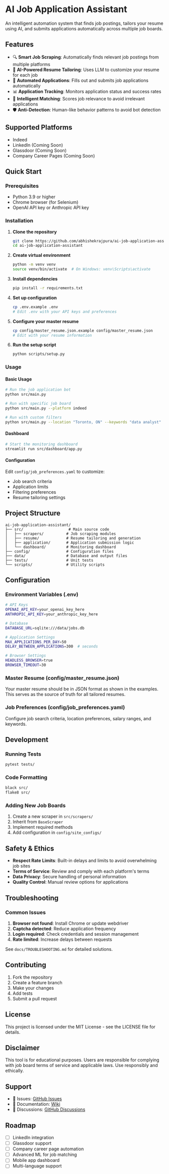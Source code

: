 # AI Job Application Assistant

An intelligent automation system that finds job postings, tailors your resume using AI, and submits applications automatically across multiple job boards.

## Features

- 🔍 **Smart Job Scraping**: Automatically finds relevant job postings from multiple platforms
- 🤖 **AI-Powered Resume Tailoring**: Uses LLM to customize your resume for each job
- 📝 **Automated Applications**: Fills out and submits job applications automatically
- 📊 **Application Tracking**: Monitors application status and success rates
- 🎯 **Intelligent Matching**: Scores job relevance to avoid irrelevant applications
- 🛡️ **Anti-Detection**: Human-like behavior patterns to avoid bot detection

## Supported Platforms

- Indeed
- LinkedIn (Coming Soon)
- Glassdoor (Coming Soon)
- Company Career Pages (Coming Soon)

## Quick Start

### Prerequisites

- Python 3.9 or higher
- Chrome browser (for Selenium)
- OpenAI API key or Anthropic API key

### Installation

1. **Clone the repository**
   ```bash
   git clone https://github.com/abhishekrajpura/ai-job-application-assistant.git
   cd ai-job-application-assistant
   ```

2. **Create virtual environment**
   ```bash
   python -m venv venv
   source venv/bin/activate  # On Windows: venv\Scripts\activate
   ```

3. **Install dependencies**
   ```bash
   pip install -r requirements.txt
   ```

4. **Set up configuration**
   ```bash
   cp .env.example .env
   # Edit .env with your API keys and preferences
   ```

5. **Configure your master resume**
   ```bash
   cp config/master_resume.json.example config/master_resume.json
   # Edit with your resume information
   ```

6. **Run the setup script**
   ```bash
   python scripts/setup.py
   ```

### Usage

#### Basic Usage
```bash
# Run the job application bot
python src/main.py

# Run with specific job board
python src/main.py --platform indeed

# Run with custom filters
python src/main.py --location "Toronto, ON" --keywords "data analyst"
```

#### Dashboard
```bash
# Start the monitoring dashboard
streamlit run src/dashboard/app.py
```

#### Configuration

Edit `config/job_preferences.yaml` to customize:
- Job search criteria
- Application limits
- Filtering preferences
- Resume tailoring settings

## Project Structure

```
ai-job-application-assistant/
├── src/                    # Main source code
│   ├── scrapers/          # Job scraping modules
│   ├── resume/            # Resume tailoring and generation
│   ├── application/       # Application submission logic
│   └── dashboard/         # Monitoring dashboard
├── config/                # Configuration files
├── data/                  # Database and output files
├── tests/                 # Unit tests
└── scripts/               # Utility scripts
```

## Configuration

### Environment Variables (.env)
```bash
# API Keys
OPENAI_API_KEY=your_openai_key_here
ANTHROPIC_API_KEY=your_anthropic_key_here

# Database
DATABASE_URL=sqlite:///data/jobs.db

# Application Settings
MAX_APPLICATIONS_PER_DAY=50
DELAY_BETWEEN_APPLICATIONS=300  # seconds

# Browser Settings
HEADLESS_BROWSER=true
BROWSER_TIMEOUT=30
```

### Master Resume (config/master_resume.json)
Your master resume should be in JSON format as shown in the examples. This serves as the source of truth for all tailored resumes.

### Job Preferences (config/job_preferences.yaml)
Configure job search criteria, location preferences, salary ranges, and keywords.

## Development

### Running Tests
```bash
pytest tests/
```

### Code Formatting
```bash
black src/
flake8 src/
```

### Adding New Job Boards
1. Create a new scraper in `src/scrapers/`
2. Inherit from `BaseScraper`
3. Implement required methods
4. Add configuration in `config/site_configs/`

## Safety & Ethics

- **Respect Rate Limits**: Built-in delays and limits to avoid overwhelming job sites
- **Terms of Service**: Review and comply with each platform's terms
- **Data Privacy**: Secure handling of personal information
- **Quality Control**: Manual review options for applications

## Troubleshooting

### Common Issues

1. **Browser not found**: Install Chrome or update webdriver
2. **Captcha detected**: Reduce application frequency
3. **Login required**: Check credentials and session management
4. **Rate limited**: Increase delays between requests

See `docs/TROUBLESHOOTING.md` for detailed solutions.

## Contributing

1. Fork the repository
2. Create a feature branch
3. Make your changes
4. Add tests
5. Submit a pull request

## License

This project is licensed under the MIT License - see the LICENSE file for details.

## Disclaimer

This tool is for educational purposes. Users are responsible for complying with job board terms of service and applicable laws. Use responsibly and ethically.

## Support

- 📧 Issues: [GitHub Issues](https://github.com/abhishekrajpura/ai-job-application-assistant/issues)
- 📖 Documentation: [Wiki](https://github.com/abhishekrajpura/ai-job-application-assistant/wiki)
- 💬 Discussions: [GitHub Discussions](https://github.com/abhishekrajpura/ai-job-application-assistant/discussions)

## Roadmap

- [ ] LinkedIn integration
- [ ] Glassdoor support
- [ ] Company career page automation
- [ ] Advanced ML for job matching
- [ ] Mobile app dashboard
- [ ] Multi-language support